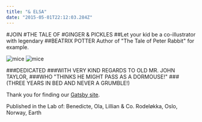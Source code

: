 ```yaml
---
title: "& ELSA"
date: "2015-05-01T22:12:03.284Z"
---
```

#JOIN
#THE TALE OF
#GINGER & PICKLES
##Let your kid be a co-illustrator with legendary
##BEATRIX POTTER
Author of
"The Tale of Peter Rabbit" for example.


![mice](./ginger_cover1.png)
![mice](./ginger_cover2.png)

###DEDICATED
###WITH VERY KIND REGARDS TO OLD MR. JOHN TAYLOR,
###WHO "THINKS HE MIGHT PASS AS A DORMOUSE!"
###(THREE YEARS IN BED AND NEVER A GRUMBLE!)


Thank you for finding our [Gatsby site](https://www.gatsbyjs.org/tutorial/).

Published in the Lab of: Benedicte, Ola, Lillian & Co. Rodeløkka, Oslo, Norway, Earth


